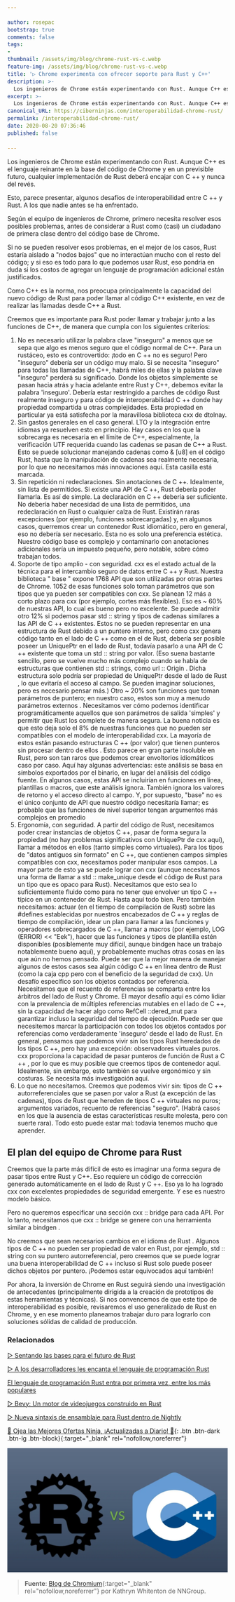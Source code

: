 ```yaml
---

author: rosepac
bootstrap: true
comments: false
tags:
- 
thumbnail: /assets/img/blog/chrome-rust-vs-c.webp
feature-img: /assets/img/blog/chrome-rust-vs-c.webp
title: '▷ Chrome experimenta con ofrecer soporte para Rust y C++'
description: >-
  Los ingenieros de Chrome están experimentando con Rust. Aunque C++ es el lenguaje reinante en la base del código de Chrome y en un previsible futuro, cualquier implementación de Rust deberá encajar con C ++ y nunca del revés.
excerpt: >-
  Los ingenieros de Chrome están experimentando con Rust. Aunque C++ es el lenguaje reinante en la base del código de Chrome y en un previsible futuro, cualquier implementación de Rust deberá encajar con C ++ y nunca del revés.
canonical_URL: https://ciberninjas.com/interoperabilidad-chrome-rust/
permalink: /interoperabilidad-chrome-rust/
date: 2020-08-20 07:36:46
published: false

---
```


Los ingenieros de Chrome están experimentando con Rust. Aunque C++ es el lenguaje reinante en la base del código de Chrome y en un previsible futuro, cualquier implementación de Rust deberá encajar con C ++ y nunca del revés.

Esto, parece presentar, algunos desafíos de interoperabilidad entre C ++ y Rust. A los que nadie antes se ha enfrentado.

Según el equipo de ingenieros de Chrome, primero necesita resolver esos posibles problemas, antes de considerar a Rust como (casi) un ciudadano de primera clase dentro del código base de Chrome.

Si no se pueden resolver esos problemas, en el mejor de los casos, Rust estaría aislado a "nodos bajos" que no interactúan mucho con el resto del código; y si eso es todo para lo que podemos usar Rust, eso pondría en duda si los costos de agregar un lenguaje de programación adicional están justificados.

Como C++ es la norma, nos preocupa principalmente la capacidad del nuevo código de Rust para poder llamar al código C++ existente, en vez de realizar las llamadas desde C++ a Rust.

Creemos que es importante para Rust poder llamar y trabajar junto a las funciones de C++, de manera que cumpla con los siguientes criterios:

1. No es necesario utilizar la palabra clave "inseguro" a menos que se sepa que algo es menos seguro que el código normal de C++. Para un rustáceo, esto es controvertido: ¡todo en C ++ no es seguro! Pero "inseguro" debería ser un código muy malo. Si se necesita "inseguro" para todas las llamadas de C++, habrá miles de ellas y la palabra clave "inseguro" perderá su significado. Donde los objetos simplemente se pasan hacia atrás y hacia adelante entre Rust y C++, debemos evitar la palabra 'inseguro'. Debería estar restringido a parches de código Rust realmente inseguro y para código de interoperabilidad C ++ donde hay propiedad compartida u otras complejidades. Esta propiedad en particular ya está satisfecha por la maravillosa biblioteca cxx de dtolnay.
2. Sin gastos generales en el caso general. LTO y la integración entre idiomas ya resuelven esto en principio. Hay casos en los que la sobrecarga es necesaria en el límite de C++, especialmente, la verificación UTF requerida cuando las cadenas se pasan de C++ a Rust. Esto se puede solucionar manejando cadenas como & [u8] en el código Rust, hasta que la manipulación de cadenas sea realmente necesaria, por lo que no necesitamos más innovaciones aquí. Esta casilla está marcada.
3. Sin repetición ni redeclaraciones. Sin anotaciones de C ++. Idealmente, sin lista de permitidos. Si existe una API de C ++, Rust debería poder llamarla. Es así de simple. La declaración en C ++ debería ser suficiente. No debería haber necesidad de una lista de permitidos, una redeclaración en Rust o cualquier calza de Rust. Existirán raras excepciones (por ejemplo, funciones sobrecargadas) y, en algunos casos, querremos crear un contenedor Rust idiomático, pero en general, eso no debería ser necesario. Esta no es solo una preferencia estética. Nuestro código base es complejo y contaminarlo con anotaciones adicionales sería un impuesto pequeño, pero notable, sobre cómo trabajan todos.
4. Soporte de tipo amplio - con seguridad. cxx es el estado actual de la técnica para el intercambio seguro de datos entre C ++ y Rust. Nuestra biblioteca " base " expone 1768 API que son utilizadas por otras partes de Chrome. 1052 de esas funciones solo toman parámetros que son tipos que ya pueden ser compatibles con cxx. Se planean 12 más a corto plazo para cxx (por ejemplo, cortes más flexibles). Eso es ~ 60% de nuestras API, lo cual es bueno pero no excelente. Se puede admitir otro 12% si podemos pasar std :: string y tipos de cadenas similares a las API de C ++ existentes. Estos no se pueden representar en una estructura de Rust debido a un puntero interno, pero como cxx genera código tanto en el lado de C ++ como en el de Rust, debería ser posible poseer un UniquePtr <CxxString> en el lado de Rust, todavía pasarlo a una API de C ++ existente que toma un std :: string por valor. (Eso suena bastante sencillo, pero se vuelve mucho más complejo cuando se habla de estructuras que contienen std :: strings, como url :: Origin . Dicha estructura solo podría ser propiedad de UniquePtr <tipo opaco> desde el lado de Rust , lo que evitaría el acceso al campo. Se pueden imaginar soluciones, pero es necesario pensar más.) Otro ~ 20% son funciones que toman parámetros de puntero; en nuestro caso, estos son muy a menudo parámetros externos . Necesitamos ver cómo podemos identificar programáticamente aquellos que son parámetros de salida 'simples' y permitir que Rust los complete de manera segura.
La buena noticia es que esto deja solo el 8% de nuestras funciones que no pueden ser compatibles con el modelo de interoperabilidad cxx. La mayoría de estos están pasando estructuras C ++ (por valor) que tienen punteros sin procesar dentro de ellos . Esto parece en gran parte insoluble en Rust, pero son tan raros que podemos crear envoltorios idiomáticos caso por caso. Aquí hay algunas advertencias: este análisis se basa en símbolos exportados por el binario, en lugar del análisis del código fuente. En algunos casos, estas API se incluirían en funciones en línea, plantillas o macros, que este análisis ignora. También ignora los valores de retorno y el acceso directo al campo. Y, por supuesto, "base" no es el único conjunto de API que nuestro código necesitaría llamar; es probable que las funciones de nivel superior tengan argumentos más complejos en promedio
5. Ergonomía, con seguridad. A partir del código de Rust, necesitamos poder crear instancias de objetos C ++, pasar de forma segura la propiedad (no hay problemas significativos con UniquePtr de cxx aquí), llamar a métodos en ellos (tanto simples como virtuales). Para los tipos de "datos antiguos sin formato" en C ++, que contienen campos simples compatibles con cxx, necesitamos poder manipular esos campos. La mayor parte de esto ya se puede lograr con cxx (aunque necesitamos una forma de llamar a std :: make_unique desde el código de Rust para un tipo que es opaco para Rust). Necesitamos que esto sea lo suficientemente fluido como para no tener que envolver un tipo C ++ típico en un contenedor de Rust.
Hasta aquí todo bien. Pero también necesitamos: actuar (en el tiempo de compilación de Rust) sobre las #defines establecidas por nuestros encabezados de C ++ y reglas de tiempo de compilación, idear un plan para llamar a las funciones y operadores sobrecargados de C ++, llamar a macros (por ejemplo, LOG (ERROR) << "Eek"), hacer que las funciones y tipos de plantilla estén disponibles (posiblemente muy difícil, aunque bindgen hace un trabajo notablemente bueno aquí), y probablemente muchas otras cosas en las que aún no hemos pensado. Puede ser que la mejor manera de manejar algunos de estos casos sea algún código C ++ en línea dentro de Rust (como la caja cpp pero con el beneficio de la seguridad de cxx). Un desafío específico son los objetos contados por referencia.
Necesitamos que el recuento de referencias se comparta entre los árbitros del lado de Rust y Chrome. El mayor desafío aquí es cómo lidiar con la prevalencia de múltiples referencias mutables en el lado de C ++, sin la capacidad de hacer algo como RefCell ::dered_mut para garantizar incluso la seguridad del tiempo de ejecución. Puede ser que necesitemos marcar la participación con todos los objetos contados por referencias como verdaderamente 'inseguro' desde el lado de Rust. En general, pensamos que podemos vivir sin los tipos Rust heredados de los tipos C ++, pero hay una excepción: observadores virtuales puros. cxx proporciona la capacidad de pasar punteros de función de Rust a C ++ , por lo que es muy posible que creemos tipos de contenedor aquí. Idealmente, sin embargo, esto también se vuelve ergonómico y sin costuras. Se necesita más investigación aquí.
6. Lo que no necesitamos. Creemos que podemos vivir sin: tipos de C ++ autorreferenciales que se pasen por valor a Rust (a excepción de las cadenas), tipos de Rust que hereden de tipos C ++ virtuales no puros; argumentos variados, recuento de referencias "seguro". (Habrá casos en los que la ausencia de estas características resulte molesta, pero con suerte rara). Todo esto puede estar mal: todavía tenemos mucho que aprender.

## **El plan del equipo de Chrome para Rust**

Creemos que la parte más difícil de esto es imaginar una forma segura de pasar tipos entre Rust y C++. Eso requiere un código de corrección generado automáticamente en el lado de Rust y C ++. Eso ya lo ha logrado cxx con excelentes propiedades de seguridad emergente. Y ese es nuestro modelo básico.

Pero no queremos especificar una sección cxx :: bridge para cada API. Por lo tanto, necesitamos que cxx :: bridge se genere con una herramienta similar a bindgen .

No creemos que sean necesarios cambios en el idioma de Rust . Algunos tipos de C ++ no pueden ser propiedad de valor en Rust, por ejemplo, std :: string con su puntero autorreferencial, pero creemos que se puede lograr una buena interoperabilidad de C ++ incluso si Rust solo puede poseer dichos objetos por puntero. ¡Podemos estar equivocados aquí también!

Por ahora, la inversión de Chrome en Rust seguirá siendo una investigación de antecedentes (principalmente dirigida a la creación de prototipos de estas herramientas y técnicas). Si nos convencemos de que este tipo de interoperabilidad es posible, revisaremos el uso generalizado de Rust en Chrome, y en ese momento planeamos trabajar duro para lograrlo con soluciones sólidas de calidad de producción.
<!-- https://alexene.dev/2020/08/17/webassembly-without-the-browser-part-1.html , https://news.ycombinator.com/item?id=24180303 -->

### **Relacionados** <!-- omit in toc -->

[▷ Sentando las bases para el futuro de Rust](https://ciberninjas.com/rust-bases-de-futuro/)

[▷ A los desarrolladores les encanta el lenguaje de programación Rust](https://ciberninjas.com/desarrolladores-lenguaje-rust/)

[El lenguaje de programación Rust entra por primera vez, entre los más populares](https://ciberninjas.com/lenguajes-programaci%C3%B3n-ranking-rust/)

[▷ Bevy: Un motor de videojuegos construido en Rust](https://ciberninjas.com/bevy-motor-videojuegos-rust/)

[▷ Nueva sintaxis de ensamblaje para Rust dentro de Nightly](https://ciberninjas.com/sintaxis-rust-nightly/)

[🎁 Ojea las Mejores Ofertas Ninja, ¡Actualizadas a Diario! 🛒](https://www.amazon.es/shop/cibercursos){: .btn .btn-dark .btn-lg .btn-block}{:target="_blank" rel="nofollow,noreferrer"}

![](/assets/img/blog/chrome-rust-vs-c.webp)

> **Fuente**: [Blog de Chromium](https://www.chromium.org/Home/chromium-security/memory-safety/rust-and-c-interoperability){:target="_blank" rel="nofollow,noreferrer"} por Kathryn Whitenton de NNGroup.